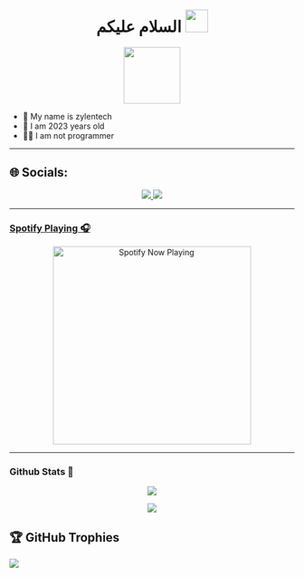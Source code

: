 <h1 align="center">السلام عليكم <img src="https://user-images.githubusercontent.com/1303154/88677602-1635ba80-d120-11ea-84d8-d263ba5fc3c0.gif" width="40px" alt=""><br></h1>
<p align="center">
  <img src="https://avatars.githubusercontent.com/u/175926638?s=400&u=1381a3541b4db79dfd0b0f05d03c3363d2c6a8c0&v=4" height=100 />
</p>

<p align="center">

- 👤 My name is zylentech
- 💌 I am 2023 years old 
- 👨‍💻 I am not programmer

</p>

------
## 🌐 Socials:
<p align="center">
<a href="https://instagram.com/zeeoneofc"><img src="https://img.shields.io/badge/Instagram-E4405F?style=for-the-badge&logo=instagram&logoColor=white"/>
<a href="https://instagram.com/zeeoneofc"><img src="https://img.shields.io/badge/TikTok-E4405F?style=for-the-badge&logo=TikTok&logoColor=white"/>

------

### Spotify Playing 🎧

<p align="center">
  <a href="https://open.spotify.com/user/31nuzemgd72h4llo3dnl2pshegeu?si=qHWmVIfBQhy2KyH0dJgQ2Q&utm_source=copy-link" target="_blank"><img src="https://now-playing-on-spotify.vercel.app/api/spotify" alt="Spotify Now Playing" width="350"/></a>
</p>


------

### Github Stats 🚀

<p align="center"><a href="https://github.com/ZylenMods"><img src="https://github-readme-stats.vercel.app/api?username=ZylenMods&theme=radical"></a></p>
<p align="center"><a href="https://github.com/ZylenMods"><img src="https://github-readme-stats.vercel.app/api/top-langs/?username=ZylenMods&theme=radical&hide_border=false&include_all_commits=false&count_private=false&layout=compact"></a></p> 

## 🏆 GitHub Trophies
![](https://github-profile-trophy.vercel.app/?username=ZylenMods&theme=radical&no-frame=false&no-bg=true&margin-w=4)
